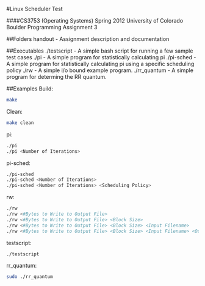 #Linux Scheduler Test

####CS3753 (Operating Systems)
Spring 2012
University of Colorado Boulder
Programming Assignment 3


##Folders
handout - Assignment description and documentation

##Executables
./testscript - A simple bash script for running a few sample test cases
./pi - A simple program for statistically calculating pi
./pi-sched - A simple program for statistically calculating pi using
             a specific scheduling policy
./rw - A simple i/o bound example program.
./rr_quantum - A simple program for determing the RR quantum.

##Examples
Build:

 ```bash
 make
 ```

Clean:

 ```bash
 make clean
 ```

pi:

 ```bash
 ./pi
 ./pi <Number of Iterations>
 ```

pi-sched:

 ```bash
 ./pi-sched
 ./pi-sched <Number of Iterations>
 ./pi-sched <Number of Iterations> <Scheduling Policy>
 ```

rw:

 ```bash
 ./rw
 ./rw <#Bytes to Write to Output File>
 ./rw <#Bytes to Write to Output File> <Block Size>
 ./rw <#Bytes to Write to Output File> <Block Size> <Input Filename>
 ./rw <#Bytes to Write to Output File> <Block Size> <Input Filename> <Output Filename>
 ```

testscript:

 ```bash
 ./testscript
 ```

rr_quantum:

 ```bash
 sudo ./rr_quantum
 ```
